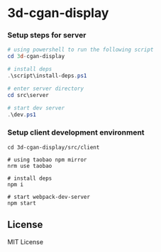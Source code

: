 # 3d-cgan-display

### Setup steps for server

```powershell
# using powershell to run the following script
cd 3d-cgan-display

# install deps
.\script\install-deps.ps1

# enter server directory
cd src\server

# start dev server
.\dev.ps1
```

### Setup client development environment

```shell
cd 3d-cgan-display/src/client

# using taobao npm mirror
nrm use taobao

# install deps
npm i

# start webpack-dev-server
npm start
```

## License

MIT License

